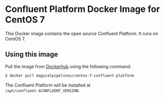 # Confluent Platform Docker Image for CentOS 7

This Docker image contains the open source Confluent Platform. It runs on CentOS 7.

## Using this image

Pull the image from [Dockerhub][dockerhub] using the following command:

```bash
$ docker pull magicalpipelines/centos-7-confluent-platform
```
The Confluent Platform will be installed at `/opt/confluent-$CONFLUENT_VERSION`.

[dockerhub]: https://hub.docker.com/r/magicalpipelines/centos-7-confluent-platform/
